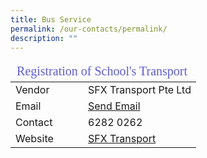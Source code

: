 ```yaml
---
title: Bus Service
permalink: /our-contacts/permalink/
description: ""
---
```

<table>
	<thead>
		<tr><td style="font-family:impact; font-size:20px; color:rgb(94,94,207)" colspan="3">Registration of School's Transport</td></tr>
	</thead>
	<tbody>
		<tr>
			<td width=100>Vendor</td>
			<td>SFX Transport Pte Ltd</td>
		</tr>
		<tr>
			<td>Email</td>
			<td><a target="_blank" href="mailto:enquiry@sfxtransport.com.sg">Send Email</a></td>
		</tr>
		<tr>
			<td>Contact</td>
			<td>6282 0262</td>
		</tr>
		<tr>
			<td>Website</td>
			<td><a target="_blank" href="https://pps.sfxtransport.com.sg">SFX Transport</a></td>
		</tr>
	</tbody>
</table>